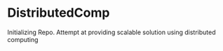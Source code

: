 # DistributedComp
Initializing Repo.
Attempt at providing scalable solution using distributed computing
